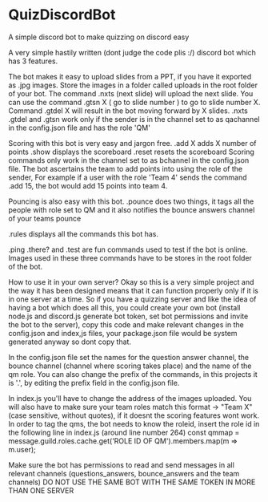# QuizDiscordBot
A simple discord bot to make quizzing on discord easy

A very simple hastily written (dont judge the code plis :/) discord bot which has 3 features.

The bot makes it easy to upload slides from a PPT, if you have it exported as .jpg images. 
Store the images in a folder called uploads in the root folder of your bot.
The command .nxts (next slide) will upload the next slide.
You can use the command .gtsn X ( go to slide number ) to go to slide number X.
Command .gtdel X will result in the bot moving forward by X slides.
.nxts .gtdel and .gtsn work only if the sender is in the channel set to as qachannel in the config.json file and has the role 'QM'

Scoring with this bot is very easy and jargon free.
.add X adds X number of points 
.show displays the scoreboard
.reset resets the scoreboard
Scoring commands only work in the channel set to as bchannel in the config.json file.
The bot ascertains the team to add points into using the role of the sender, 
For example if a user with the role 'Team 4' sends the command .add 15, the bot would add 15 points into team 4.

Pouncing is also easy with this bot.
.pounce does two things, it tags all the people with role set to QM and it also notifies the bounce answers channel of your teams pounce

.rules displays all the commands this bot has.

.ping .there? and .test are fun commands used to test if the bot is online.
Images used in these three commands have to be stores in the root folder of the bot.

How to use it in your own server?
Okay so this is a very simple project and the way it has been designed means that it can function properly only if it is in one server at a time.
So if you have a quizzing server and like the idea of having a bot which does all this, you could create your own bot (install node.js and discord.js generate bot token, set bot permissions and invite the bot to the server), copy this code and make relevant changes in the config.json and index,js files, your package.json file would be system generated anyway so dont copy that.

In the config.json file set the names for the question answer channel, the bounce channel (channel where scoring takes place) and the name of the qm role.
You can also change the prefix of the commands, in this projects it is '.', by editing the prefix field in the config.json file.

In index.js you'll have to change the address of the images uploaded.
You will also have to make sure your team roles match this format -> "Team X" (case sensitive, without quotes), if it doesnt the scoring features wont work.
In order to tag the qms, the bot needs to know the roleid, insert the role id in the following line in index.js (around line number 264)
        const qmmap = message.guild.roles.cache.get('ROLE ID OF QM').members.map(m => m.user);

Make sure the bot has permissions to read and send messages in all relevant channels (questions_answers, bounce_answers and the team channels)
DO NOT USE THE SAME BOT WITH THE SAME TOKEN IN MORE THAN ONE SERVER
